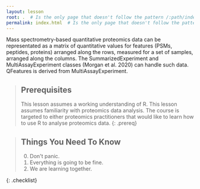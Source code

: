 ```yaml
---
layout: lesson
root: .  # Is the only page that doesn't follow the pattern /:path/index.html
permalink: index.html  # Is the only page that doesn't follow the pattern /:path/index.html
---
```


Mass spectrometry-based quantitative proteomics data can be representated as a matrix of quantitative values for features (PSMs, peptides, proteins) arranged along the rows, measured for a set of samples, arranged along the columns. The SummarizedExperiment and MultiAssayExperiment classes (Morgan et al. 2020) can handle such data. QFeatures is derived from MultiAssayExperiment.

> ## Prerequisites
>
> This lesson assumes a working understanding of R.
> This lesson assumes familiarity with proteomics data analysis.
> The course is targeted to either proteomics practitioners that would like to learn how to use R to analyse proteomics data.
{: .prereq}

> ## Things You Need To Know
>
> 0.  Don't panic.
> 1.  Everything is going to be fine.
> 2.  We are learning together.

{: .checklist}

